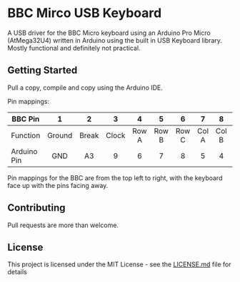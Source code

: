 # BBC Mirco USB Keyboard

A USB driver for the BBC Micro keyboard using an Arduino Pro Micro (AtMega32U4) written in Arduino using the built in USB Keyboard library. 
Mostly functional and definitely not practical. 

## Getting Started

Pull a copy, compile and copy using the Arduino IDE.

Pin mappings:

| BBC Pin       |1| 2| 3|4|5|6|7|8|9|10|11|12|13|14|15|16|
| --------------|:-------------:| :-:|:-:|:-:|:-:|:-:|:-:|:-:|:-:|:-:|:-:|:-:|:-:|:-:|:-:|:-:|
| Function	| Ground | Break | Clock | Row A | Row B | Row C | Col A | Col B | Col C | Col D | W | LED0 | CA2 | +5v | LED1 | LED2 |
| Arduino Pin   |GND|A3|9|6|7|8|5|4|3|2|A1|16|10|VCC|14|15|

Pin mappings for the BBC are from the top left to right, with the keyboard face up with the pins facing away.


## Contributing

Pull requests are more than welcome.


## License

This project is licensed under the MIT License - see the [LICENSE.md](LICENSE.md) file for details